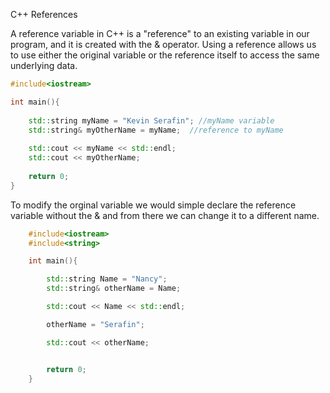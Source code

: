 C++ References

A reference variable in C++ is a "reference" to an existing variable in our program, and it is created with the & operator. Using a reference allows us to use either the original variable or the reference itself to access the same underlying data.

```cpp
#include<iostream>

int main(){
    
    std::string myName = "Kevin Serafin"; //myName variable
    std::string& myOtherName = myName;  //reference to myName
    
    std::cout << myName << std::endl;
    std::cout << myOtherName;
    
    return 0;
}
```````

To modify the orginal variable we would simple declare the reference variable without the & and from there we can change it to a different name.

```cpp
    #include<iostream>
    #include<string>

    int main(){

        std::string Name = "Nancy";
        std::string& otherName = Name;

        std::cout << Name << std::endl;

        otherName = "Serafin";

        std::cout << otherName;


        return 0;
    }



